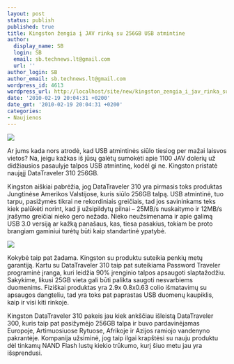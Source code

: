 ```yaml
---
layout: post
status: publish
published: true
title: Kingston žengia į JAV rinką su 256GB USB atmintine
author:
  display_name: SB
  login: SB
  email: sb.technews.lt@gmail.com
  url: ''
author_login: SB
author_email: sb.technews.lt@gmail.com
wordpress_id: 4613
wordpress_url: http://localhost/site/new/kingston_zengia_i_jav_rinka_su_256gb_usb_atmintine/
date: '2010-02-19 20:04:31 +0200'
date_gmt: '2010-02-19 20:04:31 +0200'
categories:
- Naujienos
---
```

<div class="imgright"><img src="http://t2.gstatic.com/images?q=tbn:wwzaXJnad0_2xM:http://www.rtech.ie/itbits.ie/images/Kingston_logo.jpg"  /></div>
<p>Ar jums kada nors atrodė, kad USB atmintinės siūlo tiesiog per mažai laisvos vietos? Na, jeigu kažkas iš jūsų galėtų sumokėti apie 1100 JAV dolerių už didžiausios pasaulyje talpos USB atmintinę, kodėl gi ne. Kingston pristatė naująjį DataTraveler 310 256GB.</p>
<p>Kingston aiškiai pabrėžia, jog DataTraveler 310 yra pirmasis toks produktas Jungtinėse Amerikos Valstijose, kuris siūlo 256GB talpą. USB atmintinė, tuo tarpu, pasižymės tikrai ne rekordiniais greičiais, tad jos savininkams teks kiek palūkėti norint, kad ji užsipildytų pilnai – 25MB/s nuskaitymo ir 12MB/s įrašymo greičiai nieko gero nežada. Nieko neužsimenama ir apie galimą USB 3.0 versiją ar kažką panašaus, kas, tiesa pasakius, tokiam be proto brangiam gaminiui turėtų būti kaip standartinė ypatybė.</p>
<p><img src="http://techreport.com/r.x/2010q1/dt310-il.jpg" /></p>
<p>Kokybė taip pat žadama. Kingston su produktu suteikia penkių metų garantiją. Kartu su DataTraveler 310 taip pat suteikiama Password Traveler programinė įranga, kuri leidžia 90% įrenginio talpos apsaugoti slaptažodžiu. Sakykime, likusi 25GB vieta gali būti palikta saugoti nesvarbiems duomenims. Fiziškai produktas yra 2.9x 0.8x0.63 colio išmatavimų su apsaugos dangteliu, tad yra toks pat paprastas USB duomenų kaupiklis, kaip ir visi kiti rinkoje. </p>
<p>Kingston DataTraveler 310 pakeis jau kiek ankščiau išleistą DataTraveler 300, kuris taip pat pasižymėjo 256GB talpa ir buvo pardavinėjamas Europoje, Artimuosiuose Rytuose, Afrikoje ir Azijos ramiojo vandenyno pakrantėje. Kompanija užsiminė, jog taip ilgai krapštėsi su nauju produktu dėl tinkamų NAND Flash lustų kiekio trūkumo, kurį šiuo metu jau yra išsprendusi.</p>
